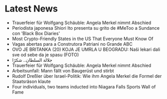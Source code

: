 # Latest News
-  Trauerfeier für Wolfgang Schäuble: Angela Merkel nimmt Abschied
-  Periodista japonesa Shiori Ito presenta su grito de #MeToo a Sundance con 'Black Box Diaries'
-  Most Crypto-Friendly States in the US That Everyone Must Know Of
-  Vagas abertas para a Construtora Patriani no Grande ABC
-  OVO JE BRITANKA (20) KOJA JE UMRLA U BEOGRADU: Naši lekari dali sve od sebe da je spasu (FOTO)
-  جلالة السلطان.. شكرًا
-  Trauerfeier für Wolfgang Schäuble: Angela Merkel nimmt Abschied
-  Arbeitsunfall: Mann fällt von Baugerüst und stirbt
-  Rudolf Dreßler über Israel-Politik: Wie ihm Angela Merkel die Formel der Staatsräson klaute
-  Four individuals, two teams inducted into Niagara Falls Sports Wall of Fame
